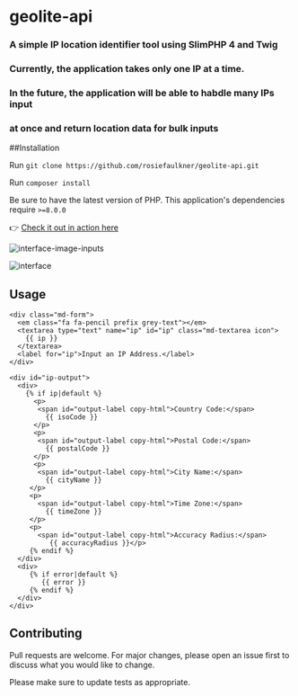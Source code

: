 # geolite-api
### A simple IP location identifier tool using SlimPHP 4 and Twig
### Currently, the application takes only one IP at a time. 
### In the future, the application will be able to habdle many IPs input 
### at once and return location data for bulk inputs

##Installation

Run `git clone https://github.com/rosiefaulkner/geolite-api.git`

Run `composer install`

Be sure to have the latest version of PHP. This application's dependencies require `>=8.0.0`

:point_right: [Check it out in action here](https://geolite-2.herokuapp.com/)

![interface-image-inputs](https://i.ibb.co/G3tkwN4/input-ip.png)

![interface](https://i.ibb.co/tz84HYf/Screen-Shot-2022-03-07-at-12-29-19-AM.png)

## Usage

```Twig
<div class="md-form">
  <em class="fa fa-pencil prefix grey-text"></em>
  <textarea type="text" name="ip" id="ip" class="md-textarea icon">
    {{ ip }}
  </textarea>
  <label for="ip">Input an IP Address.</label>
</div>

```

```Twig
<div id="ip-output">
  <div>
    {% if ip|default %}
      <p>
       <span id="output-label copy-html">Country Code:</span>
         {{ isoCode }}
      </p>
      <p>
       <span id="output-label copy-html">Postal Code:</span>
         {{ postalCode }}
      </p>
      <p>
       <span id="output-label copy-html">City Name:</span>
         {{ cityName }}
     </p>
     <p>
       <span id="output-label copy-html">Time Zone:</span>
         {{ timeZone }}
     </p>
     <p>
       <span id="output-label copy-html">Accuracy Radius:</span>
          {{ accuracyRadius }}</p>
     {% endif %}
  </div>
  <div>
     {% if error|default %}
        {{ error }}
     {% endif %}
  </div>
</div>
```

## Contributing
Pull requests are welcome. For major changes, please open an issue first to discuss what you would like to change.

Please make sure to update tests as appropriate.
